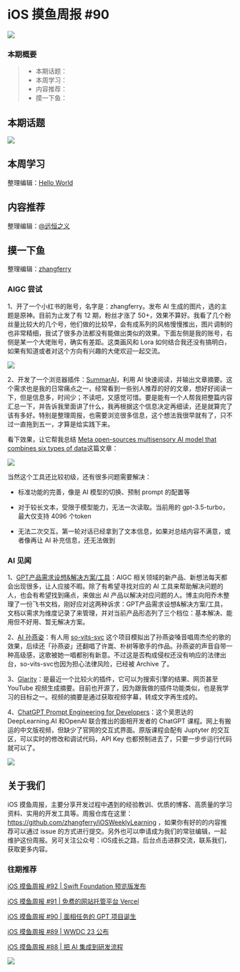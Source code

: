 # iOS 摸鱼周报 #90

![](https://cdn.zhangferry.com/Images/moyu_weekly_cover.jpeg)

### 本期概要

> * 本期话题：
> * 本周学习：
> * 内容推荐：
> * 摸一下鱼：

## 本期话题

![](https://cdn.zhangferry.com/Images/85-ios16-ipados16.png)

## 本周学习

整理编辑：[Hello World](https://juejin.cn/user/2999123453164605/posts)



## 内容推荐

整理编辑：[@远恒之义](https://github.com/eternaljust)



## 摸一下鱼

整理编辑：[zhangferry](https://zhangferry.com)

### AIGC 尝试

1、开了一个小红书的账号，名字是：zhangferry。发布 AI 生成的图片，选的主题是原神。目前为止发了有 12 期，粉丝才涨了 50+，效果不算好。我看了几个粉丝量比较大的几个号，他们做的比较早，会有成系列的风格慢慢推出，图片调制的也非常精细，我试了很多办法都没有能做出类似的效果。下面左侧是我的账号，右侧是某一个大佬账号，确实有差距。这类画风和 Lora 如何结合我还没有搞明白，如果有知道或者对这个方向有兴趣的大佬欢迎一起交流。

![](https://cdn.zhangferry.com/Images/202305102306989.png)	

2、开发了一个浏览器插件：[SummarAI](https://github.com/zhangferry/SummarAI "SummarAI")，利用 AI 快速阅读，并输出文章摘要。这个需求也是我的日常痛点之一，经常看到一些别人推荐的好的文章，想好好阅读一下，但是信息多，时间少；不读吧，又感觉可惜。要是能有一个人帮我把整篇内容汇总一下，并告诉我里面讲了什么，我再根据这个信息决定再细读，还是就算完了该有多好。特别是整理周报，也需要浏览很多信息，这个想法我很早就有了，只不过一直拖到五一，才算是给实践下来。

看下效果，让它帮我总结 [Meta open-sources multisensory AI model that combines six types of data](https://www.theverge.com/2023/5/9/23716558/meta-imagebind-open-source-multisensory-modal-ai-model-research "Meta open-sources multisensory AI model that combines six types of data")这篇文章：

![](https://cdn.zhangferry.com/Images/202305102326596.png)

当然这个工具还比较初级，还有很多问题需要解决：

* 标准功能的完善，像是 AI 模型的切换、预制 prompt 的配置等

* 对于较长文本，受限于模型能力，无法一次读取。当前用的 gpt-3.5-turbo，最大仅支持 4096 个token
* 无法二次交互。第一轮对话已经拿到了文本信息，如果对总结内容不满意，或者像再让 AI 补充信息，还无法做到

### AI 见闻

1、[GPT产品需求设想&解决方案/工具](https://bytedance.feishu.cn/sheets/TcHTsRSczhda3BtpLQ4cMeVNnSf "GPT产品需求设想&解决方案/工具")：AIGC 相关领域的新产品、新想法每天都会出现很多，让人应接不暇。除了有希望寻找对应的 AI 工具来帮助解决问题的人，也会有希望找到痛点，来做出 AI 产品以解决对应问题的人。博主向阳乔木整理了一份飞书文档，刚好应对这两种诉求：GPT产品需求设想&解决方案/工具，文档以需求为维度记录了来管理，并对当前产品形态列了三个档位：基本解决、能用但不好用、暂无解决方案。

2、[AI 孙燕姿](https://www.bilibili.com/video/BV1io4y1w73k/?vd_source=f78da65b081aa6d30ae7bf2aded1d695 "AI 孙燕姿")：有人用 [so-vits-svc]("https://github.com/svc-develop-team/so-vits-svc" "so-vits-svc") 这个项目模拟出了孙燕姿嗓音唱周杰伦的歌的效果，后续还「孙燕姿」还翻唱了许嵩、朴树等歌手的作品。孙燕姿的声音自带一种高级感，这歌被她一唱都别有新意。不过这是否构成侵权还没有响应的法律出台，so-vits-svc也因为担心法律风险，已经被 Archive 了。

3、[Glarity](https://glarity.app/zh-CN "Glarity")：是最近一个比较火的插件，它可以为搜索引擎的结果、网页甚至 YouTube 视频生成摘要。目前也开源了，因为跟我做的插件功能类似，也是我学习的目标之一。视频的摘要是通过获取视频字幕，转成文字再生成的。

4、[ChatGPT Prompt Engineering for Developers](https://learn.deeplearning.ai/chatgpt-prompt-eng/lesson/1/introduction "ChatGPT Prompt Engineering for Developer")：这个吴恩达的 DeepLearning.AI 和OpenAI 联合推出的面相开发者的 ChatGPT 课程。网上有搬运的中文版视频，但缺少了官网的交互式界面。原版课程会配有 Juptyter 的交互区，可以实时的修改和调试代码，API Key 也都预制进去了，只要一步步运行代码就可以了。

![](https://cdn.zhangferry.com/Images/202305110014905.png)

## 关于我们

iOS 摸鱼周报，主要分享开发过程中遇到的经验教训、优质的博客、高质量的学习资料、实用的开发工具等。周报仓库在这里：https://github.com/zhangferry/iOSWeeklyLearning ，如果你有好的的内容推荐可以通过 issue 的方式进行提交。另外也可以申请成为我们的常驻编辑，一起维护这份周报。另可关注公众号：iOS成长之路，后台点击进群交流，联系我们，获取更多内容。

### 往期推荐

[iOS 摸鱼周报 #92 | Swift Foundation 预览版发布](https://mp.weixin.qq.com/s/AQaY2DA2h8S-XEYoQ0u7Ew)

[iOS 摸鱼周报 #91 | 免费的网站托管平台 Vercel](https://mp.weixin.qq.com/s/93YLa8ankkEVcp4pop2A6A)

[iOS 摸鱼周报 #90 | 面相任务的 GPT 项目诞生](https://mp.weixin.qq.com/s/Bx8N9HqMP5HE9mzy6l3QVA)

[iOS 摸鱼周报 #89 | WWDC 23 公布](https://mp.weixin.qq.com/s/3B_R0j8dpXpR5G9bCRsyXw)

[iOS 摸鱼周报 #88 | 把 AI 集成到研发流程](https://mp.weixin.qq.com/s/ex3aHSPjKj9woxQwHyRzZA)

![](https://cdn.zhangferry.com/Images/WechatIMG384.jpeg)
